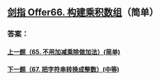 ## [ 剑指 Offer66. 构建乘积数组](https://leetcode-cn.com/problems/merge-two-sorted-lists/)（简单）





### 答案：



#### [上一题（65. 不用加减乘除做加法）(简单)](https://github.com/sdwwld/leetCode/blob/master/src/main/java/com/wld/java/offer/剑指Offer65.md)

#### [下一题（67. 把字符串转换成整数）(中等)](https://github.com/sdwwld/leetCode/blob/master/src/main/java/com/wld/java/offer/剑指Offer67.md)